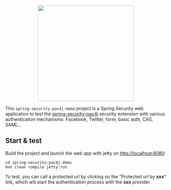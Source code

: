 <p align="center">
  <img src="https://pac4j.github.io/pac4j/img/logo-spring-security.png" width="300" />
</p>

This `spring-security-pac4j-demo` project is a Spring Security web application to test the [spring-security-pac4j](https://github.com/pac4j/spring-security-pac4j) security extension with various authentication mechanisms: Facebook, Twitter, form, basic auth, CAS, SAML...


## Start & test

Build the project and launch the web app with jetty on [http://localhost:8080](http://localhost:8080):

    cd spring-security-pac4j-demo
    mvn clean compile jetty:run

To test, you can call a protected url by clicking on the "Protected url by **xxx**" link, which will start the authentication process with the **xxx** provider.
